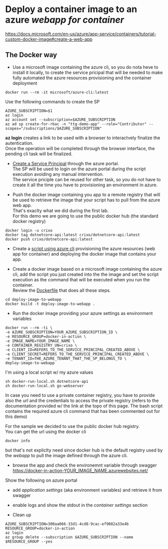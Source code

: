 # Deploy a container image to an azure *webapp for container*

https://docs.microsoft.com/en-us/azure/app-service/containers/tutorial-custom-docker-image#create-a-web-app


## The Docker way

- Use a microsoft image containing the azure cli, so you do nota heve to install it locally, to create the service pricipal that will be needed to make fully automated the azure resources provisioning and the container deployment
```
docker run --rm -it microsoft/azure-cli:latest
```
Use the following commands to create the SP
```
AZURE_SUBSCRIPTION=$1
az login
az account set --subscription=$AZURE_SUBSCRIPTION
az ad sp create-for-rbac -n "ttg-demo-app" --role="Contributor" --scopes="/subscriptions/$AZURE_SUBSCRIPTION"
```
**az login** creates a link to be used with a browser to interactvely finalize the autentication.  
Once the operation will be completed through the browser interface, the pending cli task will be finalized.

- [Create a Service Principal](https://docs.microsoft.com/en-us/azure/active-directory/develop/howto-create-service-principal-portal) through the azure portal.  
The SP will be used to login on the azure portal during the script execution avoiding any manual intervention.  
The service priciple can be reused for other task, so you do not have to create it all the time you have to provisioning an environment in azure.  


- Push the docker image containing you app to a remote registry that will be used to retrieve the image that your script has to pull from the azure web app.  
That's exaclty what we did during the first lab.  
For this demo we are going to use the public docker hub (the standard docker registry)
```
docker login -u crixo
docker tag dotnetcore-api:latest crixo/dotnetcore-api:latest
docker push crixo/dotnetcore-api:latest
```

- Create a [script using azure cli](./deploy-image-to-webapp/deploy-image-to-webapp.sh) provisioning the azure resources (web app for container) and deploying the docker image that contains your app.

- Create a docker image based on a microsoft image containing the azure cli, add the script you just created into the the image and set the script execution as the command that will be executed when you run the container.  
Review the [Dockerfile](./deploy-image-to-webapp/Dockerfile) that does all these steps.
```
cd deploy-image-to-webapp
docker build -t deploy-image-to-webapp .
```

- Run the docker image providing your azure settings as environment variables
```
docker run --rm -ti \
-e AZURE_SUBSCRIPTION=YOUR_AZURE_SUBSCRIPTION_ID \
-e RESOURCE_GROUP=docker-in-action \
-e IMAGE_NAME=YOUR_IMAGE_NAME \
-e CONTAINER_REGISTRY_UN=crixo \ 
-e CLIENT_ID=REFERS_TO_THE_SERVICE_PRINCIPAL_CREATED_ABOVE \
-e CLIENT_SECRET=REFERS_TO_THE_SERVICE_PRINCIPAL_CREATED_ABOVE \
-e TENANT_ID=THE_AZURE_TENANT_THAT_THE_SP_BELONGS_TO \
deploy-image-to-webapp
```
I'm using a local script w/ my azure values
```
sh docker-run-local.sh dotnetcore-api
sh docker-run-local.sh go-webserver
```

In case you need to use a private container registry, you have to provide also the url and the credentials to access the private registry (refers to the documentation provided w/ the link at the topo of this page. The bash script contains the required azure cli command that has been commented out for this demo)

For the sample we decided to use the public docker hub registry.  
You can get the url using the docker cli
```
docker info
```
but that's not expliclty need since docker hub is the default registry used by the *webapp* to pull the image defined through the azure cli. 

- browse the app and check the environemnt variable through swagger
https://docker-in-action-YOUR_IMAGE_NAME.azurewebsites.net/

Show the following on azure portal
- add *application settings* (aka environment variables) and retrieve it from swagger
- enable logs and show the stdout in the *container settings* section

-  Clean up 
```
AZURE_SUBSCRIPTION=300aa066-33d1-4cd8-9cac-ef9082a33e4b
RESOURCE_GROUP=docker-in-action
az login
az group delete --subscription $AZURE_SUBSCRIPTION --name $RESOURCE_GROUP --yes
```
